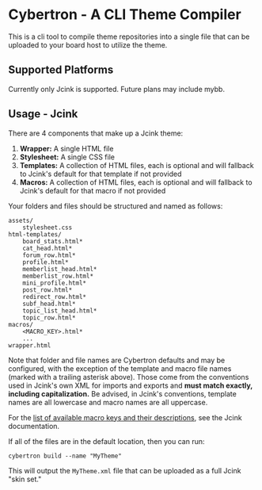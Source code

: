 # Cybertron - A CLI Theme Compiler

This is a cli tool to compile theme repositories into a single file that can be uploaded to your board host to utilize the theme.

## Supported Platforms

Currently only Jcink is supported. Future plans may include mybb.

## Usage - Jcink

There are 4 components that make up a Jcink theme:

1. **Wrapper:** A single HTML file
1. **Stylesheet:** A single CSS file
1. **Templates:** A collection of HTML files, each is optional and will fallback to Jcink's default for that template if not provided
1. **Macros:** A collection of HTML files, each is optional and will fallback to Jcink's default for that macro if not provided

Your folders and files should be structured and named as follows:

```
assets/
    stylesheet.css
html-templates/
    board_stats.html*
    cat_head.html*
    forum_row.html*
    profile.html*
    memberlist_head.html*
    memberlist_row.html*
    mini_profile.html*
    post_row.html*
    redirect_row.html*
    subf_head.html*
    topic_list_head.html*
    topic_row.html*
macros/
    <MACRO_KEY>.html*
    ...
wrapper.html
```

Note that folder and file names are Cybertron defaults and may be configured, with the exception of the template and macro file names (marked with a trailing asterisk above). Those come from the conventions used in Jcink's own XML for imports and exports and **must match exactly, including capitalization.** Be advised, in Jcink's conventions, template names are all lowercase and macro names are all uppercase.

For the [list of available macro keys and their descriptions](https://jcink.com/main/wiki/jfb-skinning-macros), see the Jcink documentation.

If all of the files are in the default location, then you can run:

```
cybertron build --name "MyTheme"
```

This will output the `MyTheme.xml` file that can be uploaded as a full Jcink "skin set."
